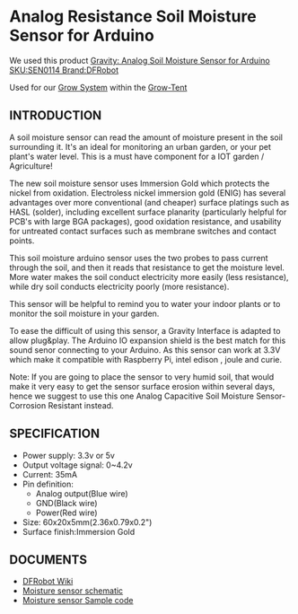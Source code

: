 # Analog Resistance Soil Moisture Sensor for Arduino

We used this product [Gravity: Analog Soil Moisture Sensor for Arduino SKU:SEN0114 Brand:DFRobot](https://www.dfrobot.com/product-599.html)

Used for our [Grow System](https://github.com/users/jwilleke/projects/2) within the [Grow-Tent](https://github.com/jwilleke/Grow-Tent)

## INTRODUCTION

A soil moisture sensor can read the amount of moisture present in the soil surrounding it. It's an ideal for monitoring an urban garden, or your pet plant's water level. This is a must have component for a IOT garden / Agriculture!

The new soil moisture sensor uses Immersion Gold which protects the nickel from oxidation. Electroless nickel immersion gold (ENIG)  has several advantages over more conventional (and cheaper) surface platings such as HASL (solder), including excellent surface planarity (particularly helpful for PCB's with large BGA packages), good oxidation resistance, and usability for untreated contact surfaces such as membrane switches and contact points.

This soil moisture arduino sensor uses the two probes to pass current through the soil, and then it reads that resistance to get the moisture level. More water makes the soil conduct electricity more easily (less resistance), while dry soil conducts electricity poorly (more resistance).

This sensor will be helpful to remind you to water your indoor plants or to monitor the soil moisture in your garden.

To ease the difficult of using this sensor, a Gravity Interface is adapted to allow plug&play.   The Arduino IO expansion shield is the best match for this sound senor connecting to your Arduino. As this sensor can work at 3.3V which make it compatible with Raspberry Pi, intel edison , joule and curie.

Note: If you are going to place the sensor to very humid soil, that would make it very easy to get the sensor surface erosion within several days, hence we suggest to use this one Analog Capacitive Soil Moisture Sensor- Corrosion Resistant instead.

## SPECIFICATION

- Power supply: 3.3v or 5v
- Output voltage signal: 0~4.2v
- Current: 35mA
- Pin definition:
  - Analog output(Blue wire)
  - GND(Black wire)
  - Power(Red wire)
- Size: 60x20x5mm(2.36x0.79x0.2")
- Surface finish:Immersion Gold

## DOCUMENTS

- [DFRobot Wiki](https://wiki.dfrobot.com/Moisture_Sensor__SKU_SEN0114_)
- [Moisture sensor schematic](https://image.dfrobot.com/image/data/SEN0114/Moisture%20Sensor%20Schematic.pdf)
- [Moisture sensor Sample code](https://github.com/jwilleke/Analog-Soil-Moisture-Sensor)
